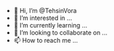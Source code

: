 - 👋 Hi, I’m @TehsinVora
- 👀 I’m interested in ...
- 🌱 I’m currently learning ...
- 💞️ I’m looking to collaborate on ...
- 📫 How to reach me ...

<!---
TehsinVora/TehsinVora is a ✨ special ✨ repository because its `README.md` (this file) appears on your GitHub profile.
You can click the Preview link to take a look at your changes.
--->
